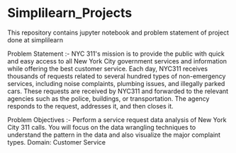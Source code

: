 # Simplilearn_Projects
This repository contains jupyter notebook and problem statement of project done at simplilearn


Problem Statement :- NYC 311's mission is to provide the public with quick and easy access to all New York City government services and information while offering the best customer service. Each day, NYC311 receives thousands of requests related to several hundred types of non-emergency services, including noise complaints, plumbing issues, and illegally parked cars. These requests are received by NYC311 and forwarded to the relevant agencies such as the police, buildings, or transportation. The agency responds to the request, addresses it, and then closes it.

Problem Objectives :- Perform a service request data analysis of New York City 311 calls. You will focus on the data wrangling techniques to understand the pattern in the data and also visualize the major complaint types.
Domain: Customer Service
